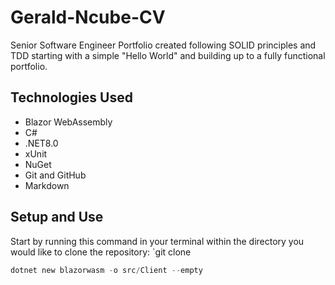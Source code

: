 # Gerald-Ncube-CV

Senior Software Engineer Portfolio created following SOLID principles and TDD starting with a simple "Hello World" and building up to a fully functional portfolio.

## Technologies Used

- Blazor WebAssembly
- C#
- .NET8.0
- xUnit
- NuGet
- Git and GitHub
- Markdown

## Setup and Use

Start by running this command in your terminal within the directory you would like to clone the repository: `git clone

``` powershell
dotnet new blazorwasm -o src/Client --empty 
```
